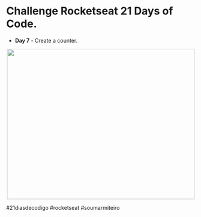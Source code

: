
# Challenge Rocketseat 21 Days of Code.
* **Day 7** - Create a counter.

<div align ="center">
  <img width="500" height="400"src="counter-react/public/counter.gif" alt="">
</div>

#21diasdecodigo #rocketseat #soumarmiteiro
